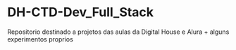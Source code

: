 # DH-CTD-Dev_Full_Stack
Repositorio destinado a projetos das aulas da Digital House e Alura + alguns experimentos proprios
